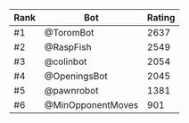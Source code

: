 Rank|Bot|Rating
---|---|---
#1|@ToromBot|2637
#2|@RaspFish|2549
#3|@colinbot|2054
#4|@OpeningsBot|2045
#5|@pawnrobot|1381
#6|@MinOpponentMoves|901
